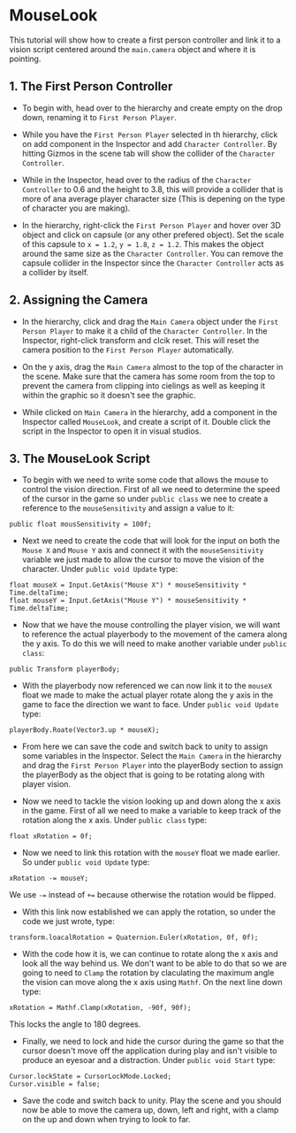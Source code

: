 # MouseLook

This tutorial will show how to create a first person controller and link it to a vision script centered around the `main.camera` object and where it is pointing.

## 1. The First Person Controller

- To begin with, head over to the hierarchy and create empty on the drop down, renaming it to `First Person Player`.

- While you have the `First Person Player` selected in th hierarchy, click on add component in the Inspector and add `Character Controller`. By hitting Gizmos in the scene tab will show the collider of the `Character Controller`.

- While in the Inspector, head over to the radius of the `Character Controller` to 0.6 and the height to 3.8, this will provide a collider that is more of ana average player character size (This is depening on the type of character you are making).

- In the hierarchy, right-click the `First Person Player` and hover over 3D object and click on capsule (or any other prefered object). Set the scale of this capsule to `x = 1.2`, `y = 1.8`, `z = 1.2`. This makes the object around the same size as the `Character Controller`. You can remove the capsule collider in the Inspector since the `Character Controller` acts as a collider by itself.

## 2. Assigning the Camera

- In the hierarchy, click and drag the `Main Camera` object under the `First Person Player` to make it a child of the `Character Controller`. In the Inspector, right-click transform and clcik reset. This will reset the camera position to the `First Person Player` automatically.

- On the y axis, drag the `Main Camera` almost to the top of the character in the scene. Make sure that the camera has some room from the top to prevent the camera from clipping into cielings as well as keeping it within the graphic so it doesn't see the graphic.

- While clicked on `Main Camera` in the hierarchy, add a component in the Inspector called `MouseLook`, and create a script of it. Double click the script in the Inspector to open it in visual studios.

## 3. The MouseLook Script

- To begin with we need to write some code that allows the mouse to control the vision direction. First of all we need to determine the speed of the cursor in the game so under `public class` we nee to create a reference to the `mouseSensitivity` and assign a value to it:
```
public float mousSensitivity = 100f;
```

- Next we need to create the code that will look for the input on both the `Mouse X` and `Mouse Y` axis and connect it with the `mouseSensitivity` variable we just made to allow the cursor to move the vision of the character. Under `public void Update` type:
```
float mouseX = Input.GetAxis("Mouse X") * mouseSensitivity * Time.deltaTime;
float mouseY = Input.GetAxis("Mouse Y") * mouseSensitivity * Time.deltaTime;
```

- Now that we have the mouse controlling the player vision, we will want to reference the actual playerbody to the movement of the camera along the y axis. To do this we will need to make another variable under `public class`:
```
public Transform playerBody;
```

- With the playerbody now referenced we can now link it to the `mouseX` float we made to make the actual player rotate along the y axis in the game to face the direction we want to face. Under `public void Update` type:
```
playerBody.Roate(Vector3.up * mouseX);
```

- From here we can save the code and switch back to unity to assign some variables in the Inspector. Select the `Main Camera` in the hierarchy and drag the `First Person Player` into the playerBody section to assign the playerBody as the object that is going to be rotating along with player vision.

- Now we need to tackle the vision looking up and down along the x axis in the game. First of all we need to make a variable to keep track of the rotation along the x axis. Under `public class` type:
```
float xRotation = 0f;
```

- Now we need to link this rotation with the `mouseY` float we made earlier. So under `public void Update` type:
```
xRotation -= mouseY;
```
We use `-=` instead of `+=` because otherwise the rotation would be flipped.

- With this link now established we can apply the rotation, so under the code we just wrote, type:
```
transform.loacalRotation = Quaternion.Euler(xRotation, 0f, 0f);
```

- With the code how it is, we can continue to rotate along the x axis and look all the way behind us. We don't want to be able to do that so we are going to need to `Clamp` the rotation by claculating the maximum angle the vision can move along the x axis using `Mathf`. On the next line down type:
```
xRotation = Mathf.Clamp(xRotation, -90f, 90f);
```
This locks the angle to 180 degrees.

- Finally, we need to lock and hide the cursor during the game so that the cursor doesn't move off the application during play and isn't visible to produce an eyesoar and a distraction. Under `public void Start` type:
```
Cursor.lockState = CursorLockMode.Locked;
Cursor.visible = false;
```

- Save the code and switch back to unity. Play the scene and you should now be able to move the camera up, down, left and right, with a clamp on the up and down when trying to look to far.

